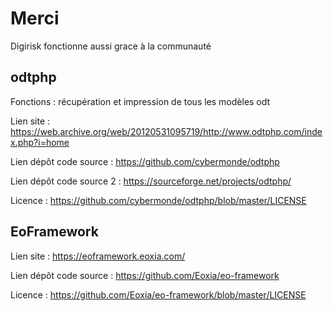 # Merci
Digirisk fonctionne aussi grace à la communauté

## odtphp
Fonctions : récupération et impression de tous les modèles odt

Lien site : https://web.archive.org/web/20120531095719/http://www.odtphp.com/index.php?i=home

Lien dépôt code source : https://github.com/cybermonde/odtphp

Lien dépôt code source 2 : https://sourceforge.net/projects/odtphp/

Licence : https://github.com/cybermonde/odtphp/blob/master/LICENSE


## EoFramework
Lien site : https://eoframework.eoxia.com/

Lien dépôt code source : https://github.com/Eoxia/eo-framework

Licence : https://github.com/Eoxia/eo-framework/blob/master/LICENSE
